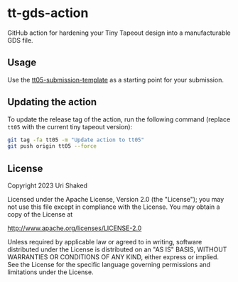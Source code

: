 # tt-gds-action

GitHub action for hardening your Tiny Tapeout design into a manufacturable GDS file.

## Usage

Use the [tt05-submission-template](https://github.com/TinyTapeout/tt05-submission-template) as a starting point for your submission.

## Updating the action

To update the release tag of the action, run the following command (replace `tt05` with the current tiny tapeout version):

```bash
git tag -fa tt05 -m "Update action to tt05"
git push origin tt05 --force
```

## License

Copyright 2023 Uri Shaked

Licensed under the Apache License, Version 2.0 (the "License");
you may not use this file except in compliance with the License.
You may obtain a copy of the License at

http://www.apache.org/licenses/LICENSE-2.0

Unless required by applicable law or agreed to in writing, software
distributed under the License is distributed on an "AS IS" BASIS,
WITHOUT WARRANTIES OR CONDITIONS OF ANY KIND, either express or implied.
See the License for the specific language governing permissions and
limitations under the License.
